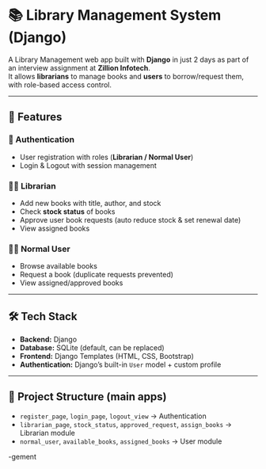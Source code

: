 # 📚 Library Management System (Django)

A Library Management web app built with **Django** in just 2 days as part of an interview assignment at **Zillion Infotech**.  
It allows **librarians** to manage books and **users** to borrow/request them, with role-based access control.  

---

## 🚀 Features

### 🔑 Authentication
- User registration with roles (**Librarian / Normal User**)  
- Login & Logout with session management  

### 👩‍💼 Librarian
- Add new books with title, author, and stock  
- Check **stock status** of books  
- Approve user book requests (auto reduce stock & set renewal date)  
- View assigned books  

### 👨‍🎓 Normal User
- Browse available books  
- Request a book (duplicate requests prevented)  
- View assigned/approved books  

---

## 🛠 Tech Stack
- **Backend:** Django  
- **Database:** SQLite (default, can be replaced)  
- **Frontend:** Django Templates (HTML, CSS, Bootstrap)  
- **Authentication:** Django’s built-in `User` model + custom profile  

---

## 📂 Project Structure (main apps)
- `register_page`, `login_page`, `logout_view` → Authentication  
- `librarian_page`, `stock_status`, `approved_request`, `assign_books` → Librarian module  
- `normal_user`, `available_books`, `assigned_books` → User module



-gement
